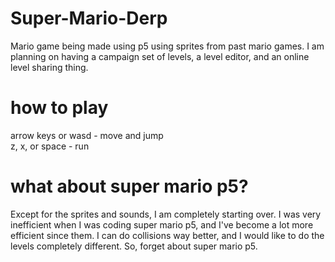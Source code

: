 # Super-Mario-Derp
Mario game being made using p5 using sprites from past mario games. I am planning on having a campaign set of levels, a level editor, and an online level sharing thing.
# how to play
arrow keys or wasd - move and jump\
z, x, or space - run
# what about super mario p5?
Except for the sprites and sounds, I am completely starting over. I was very inefficient when I was coding super mario p5, and I've become a lot more efficient since them. I can do collisions way better, and I would like to do the levels completely different. So, forget about super mario p5.
